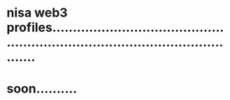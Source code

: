 # nisa web3 profiles......................................................................................................
# soon..........
